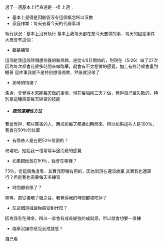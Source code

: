 過了一週基本上行為還是一樣
上週：
- 基本上覺得是因腦袋沒有這個概念所以沒做
- 家庭作業：每天去看今天的代辦事項

執行狀況：基本上沒有執行
基本上我每天都在想今天要做的事，每天的固定事件大概會有這個：
- 臨摹練習

這個是我這段時間想培養的新興趣，是從4/6日開始的，到現在（5/26）做了27次
因為每次都會花很多時間來做臨摹，就會有不太想做的感覺，加上有些時候會畫到睡著
這件事我就不是特別想很晚做，然後就沒做了
- 那時的情緒？

焦慮，會覺得本來能每天做的事情，現在每隔兩三天才做，覺得自己蠻失敗的，特別是這種需要每天練習的技能

- ##### 認知連續性方法

我會覺得，那些厲害的人，應該能每天都播出時間來，所以如果這些人是100％，我會在50％的位置
- 有哪些人是在更50％位置的？

玟瑄吧，她給我一種常常半途而廢的感覺
- 如果把她放在50％，我會在哪裡？

75％，從這個角度看，其實我野蠻有用的，因為到現在還沒放棄
其實我也還算行？但是我也需要每天多練習

- 時間都去哪了？

練等，自從接觸了楓之谷，我覺得我的時間都被吃掉了
- 玩這個遊戲讓你感受到什麼？

因為我有在課金，所以一直會有成長變強的成就感，所以就會想要一直練
- 臨摹沒讓你感受到成就感？

自己看
